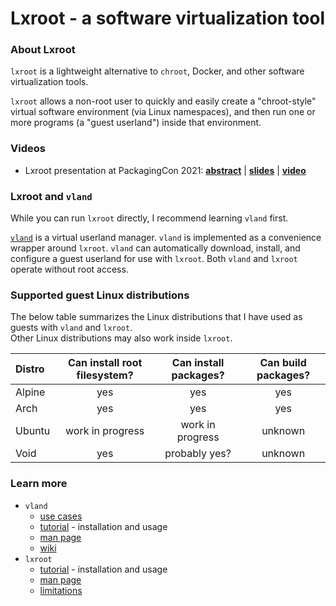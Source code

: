 # Lxroot - a software virtualization tool


### About Lxroot

`lxroot` is a lightweight alternative to `chroot`, Docker, and other software virtualization tools.

`lxroot` allows a non-root user to quickly and easily create a "chroot-style" virtual software environment (via Linux namespaces), and then run one or more programs (a "guest userland") inside that environment.


### Videos

-  Lxroot presentation at PackagingCon 2021:  [**abstract**](https://pretalx.com/packagingcon-2021/talk/PMPUSW/)  |  [**slides**](https://pretalx.com/media/packagingcon-2021/submissions/PMPUSW/resources/20211110_Lxroot_7ILURuB.pdf)  |  [**video**](https://www.youtube.com/watch?v=1rw7ww0k_mk)


### Lxroot and `vland`

While you can run `lxroot` directly, I recommend learning `vland` first.

[`vland`](https://github.com/parke/vland) is a virtual userland manager.  `vland` is implemented as a convenience wrapper around `lxroot`.  `vland` can automatically download, install, and configure a guest userland for use with `lxroot`.  Both `vland` and `lxroot` operate without root access.


###  Supported guest Linux distributions

The below table summarizes the Linux distributions that I have used as guests with `vland` and `lxroot`.  
Other Linux distributions may also work inside `lxroot`.

|  Distro  |  Can install root filesystem?  |  Can install packages?  |  Can build packages?  |
|  :--     |  :-:                           |  :-:                    |  :-:                  |
|  Alpine  |  yes                           |  yes                    |  yes                  |
|  Arch    |  yes                           |  yes                    |  yes                  |
|  Ubuntu  |  work in progress              |  work in progress       |  unknown              |
|  Void    |  yes                           |  probably yes?          |  unknown              |


### Learn more

*  `vland`
   *  [use cases](https://github.com/parke/lxroot/wiki/use_cases)
   *  [tutorial](https://github.com/parke/vland/wiki/tutorial) - installation and usage
   *  [man page](https://github.com/parke/vland/wiki/man_page)
   *  [wiki](https://github.com/parke/lxroot/wiki)
* `lxroot`
   *  [tutorial](https://github.com/parke/lxroot/wiki/tutorial) - installation and usage
   *  [man page](https://github.com/parke/lxroot/wiki/man_page)
   *  [limitations](https://github.com/parke/lxroot/wiki/limitations)
